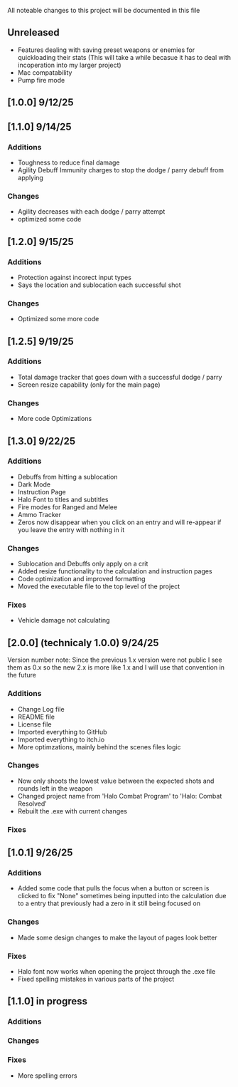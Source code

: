 All noteable changes to this project will be documented in this file



## Unreleased
- Features dealing with saving preset weapons or enemies for quickloading their stats (This will take a while becasue it has to deal with incoperation into my larger project)
- Mac compatability
- Pump fire mode

## [1.0.0] 9/12/25


## [1.1.0] 9/14/25
### Additions
- Toughness to reduce final damage
- Agility Debuff Immunity charges to stop the dodge / parry debuff from applying


### Changes
- Agility decreases with each dodge / parry attempt
- optimized some code


## [1.2.0] 9/15/25
### Additions
- Protection against incorect input types
- Says the location and sublocation each successful shot

### Changes
- Optimized some more code


## [1.2.5] 9/19/25
### Additions
- Total damage tracker that goes down with a successful dodge / parry
- Screen resize capability (only for the main page)

### Changes
- More code Optimizations


## [1.3.0] 9/22/25
### Additions
- Debuffs from hitting a sublocation
- Dark Mode
- Instruction Page
- Halo Font to titles and subtitles
- Fire modes for Ranged and Melee
- Ammo Tracker
- Zeros now disappear when you click on an entry and will re-appear if you leave the entry with nothing in it

### Changes
- Sublocation and Debuffs only apply on a crit
- Added resize functionality to the calculation and instruction pages
- Code optimization and improved formatting
- Moved the executable file to the top level of the project

### Fixes
- Vehicle damage not calculating


## [2.0.0] (technicaly 1.0.0) 9/24/25
Version number note: Since the previous 1.x version were not public I see them as 0.x so the new 2.x is more like 1.x and I will use that convention in the future
### Additions
- Change Log file
- README file
- License file
- Imported everything to GitHub
- Imported everything to itch.io
- More optimzations, mainly behind the scenes files logic

### Changes
- Now only shoots the lowest value between the expected shots and rounds left in the weapon
- Changed project name from 'Halo Combat Program' to 'Halo: Combat Resolved'
- Rebuilt the .exe with current changes

### Fixes


## [1.0.1] 9/26/25
### Additions
- Added some code that pulls the focus when a button or screen is clicked to fix "None" sometimes being inputted into the calculation due to a entry that previously had a zero in it still being focused on

### Changes
- Made some design changes to make the layout of pages look better

### Fixes
- Halo font now works when opening the project through the .exe file
- Fixed spelling mistakes in various parts of the project


## [1.1.0] in progress
### Additions

### Changes

### Fixes
- More spelling errors